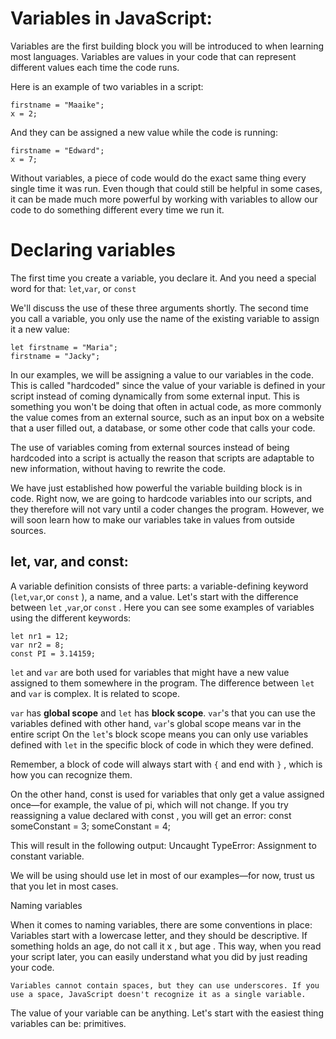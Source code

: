 # Variables in JavaScript:

Variables are the first building block you will be introduced to when learning most languages. Variables are values in your code that can represent different values each time the code runs.

Here is an example of two variables in a script:
    
    firstname = "Maaike"; 
    x = 2; 
And they can be assigned a new value while the code is running:
    
    firstname = "Edward"; 
    x = 7; 

Without variables, a piece of code would do the exact same thing every single time it was run. Even though that could still be helpful in some cases, it can be made much more powerful by working with variables to allow our code to do something different every time we run it.





# Declaring variables

The first time you create a variable, you declare it. And you need a special word for that: ``` let ```,``` var ```, or ``` const ``` 

We'll discuss the use of these three arguments shortly. The second time you call a variable, you only use the name of the existing variable to assign it a new value: 
    
    let firstname = "Maria"; 
    firstname = "Jacky"; 


In our examples, we will be assigning a value to our variables in the code.
This is called "hardcoded" since the value of your variable is defined in your script instead of coming dynamically from some external input. This is something you won't be doing that often in actual code, as more commonly the value comes from an external source, such as an input box on a website that a user filled out, a database, or some other code that calls your code.


The use of variables coming from external sources instead of being hardcoded into a script is actually the reason that scripts are adaptable to new information, without having to rewrite the code.
 
We have just established how powerful the variable building block is in code. Right now, we are going to hardcode variables into our scripts, and they therefore will not vary until a coder changes the program. However, we will soon learn how to make our variables take in values from outside sources.

## let, var, and const:

A variable definition consists of three parts: a variable-defining keyword (```let```,```var```,or ```const``` ), a name, and a value. Let's start with the difference between ```let``` ,```var```,or ```const``` . Here you can see some examples of variables using the different keywords:
    
    let nr1 = 12; 
    var nr2 = 8; 
    const PI = 3.14159; 

```let``` and ```var``` are both used for variables that might have a new value assigned to them somewhere in the program. The difference between ```let``` and ```var``` is complex. It is related to scope.

```var``` has **global scope** and ```let``` has **block scope**. ```var```'s that you can use the variables defined with other hand, ```var```'s global scope means var in the entire script On the ```let```'s block scope means you can only use variables defined with ```let``` in the specific block of code in which they were defined.


Remember, a block of code will always start with ```{``` and end with ```}``` , which is how you can recognize them.

On the other hand, const is used for variables that only get a value assigned once—for example, the value of pi, which will not change. If you try reassigning a value declared with const , you will get an error:
    const someConstant = 3; 
    someConstant = 4; 

This will result in the following output:
    Uncaught TypeError: Assignment to constant variable. 

We will be using should use let in most of our examples—for now, trust us that you let in most cases.



Naming variables

When it comes to naming variables, there are some conventions in place: 
    Variables start with a lowercase letter, and they should be descriptive. If something holds an age, do not call it x , but age . This way, when you read your script later, you can easily understand what you did by just reading your code.
    
    Variables cannot contain spaces, but they can use underscores. If you use a space, JavaScript doesn't recognize it as a single variable.


The value of your variable can be anything. Let's start with the easiest thing variables can be: primitives.

